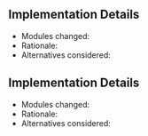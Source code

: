 
## Implementation Details

- Modules changed:
- Rationale:
- Alternatives considered:

## Implementation Details

- Modules changed:
- Rationale:
- Alternatives considered:
